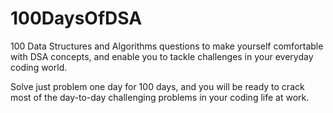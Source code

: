 # 100DaysOfDSA
100 Data Structures and Algorithms questions to make yourself comfortable with DSA concepts, and enable you to tackle challenges in your everyday coding world.

Solve just problem one day for 100 days, and you will be ready to crack most of the day-to-day challenging problems in your coding life at work.
